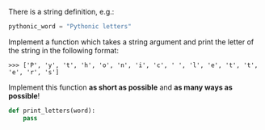 There is a string definition, e.g.:
```python
pythonic_word = "Pythonic letters"
```
Implement a function which takes a string argument and print the letter of the string in the following format:
```
>>> ['P', 'y', 't', 'h', 'o', 'n', 'i', 'c', ' ', 'l', 'e', 't', 't', 'e', 'r', 's']
```

Implement this function **as short as possible** and **as many ways as possible**!

```python
def print_letters(word):
    pass
```
